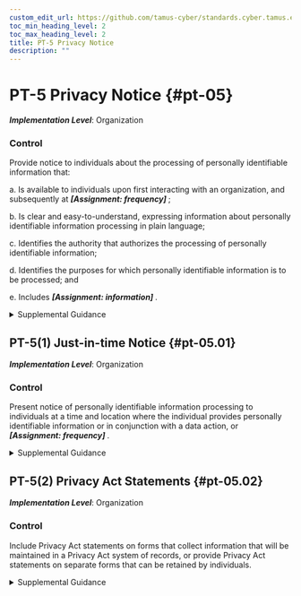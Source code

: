 ```yaml
---
custom_edit_url: https://github.com/tamus-cyber/standards.cyber.tamus.edu/tree/main/static/content/tamus.edu/TAMUS_profile.xml
toc_min_heading_level: 2
toc_max_heading_level: 2
title: PT-5 Privacy Notice
description: ""
---
```


# PT-5 Privacy Notice {#pt-05}

_**Implementation Level**_: Organization

### Control

Provide notice to individuals about the processing of personally identifiable information that:

a. Is available to individuals upon first interacting with an organization, and subsequently at <strong> <em>[Assignment: frequency]</em> </strong>;

b. Is clear and easy-to-understand, expressing information about personally identifiable information processing in plain language;

c. Identifies the authority that authorizes the processing of personally identifiable information;

d. Identifies the purposes for which personally identifiable information is to be processed; and

e. Includes <strong> <em>[Assignment: information]</em> </strong>.

<details>
  <summary>Supplemental Guidance</summary>

Privacy notices help inform individuals about how their personally identifiable information is being processed by the system or organization. Organizations use privacy notices to inform individuals about how, under what authority, and for what purpose their personally identifiable information is processed, as well as other information such as choices individuals might have with respect to that processing and other parties with whom information is shared. Laws, executive orders, directives, regulations, or policies may require that privacy notices include specific elements or be provided in specific formats. Federal agency personnel consult with the senior agency official for privacy and legal counsel regarding when and where to provide privacy notices, as well as elements to include in privacy notices and required formats. In circumstances where laws or government-wide policies do not require privacy notices, organizational policies and determinations may require privacy notices and may serve as a source of the elements to include in privacy notices.

</details>

## PT-5(1) Just-in-time Notice {#pt-05.01}

_**Implementation Level**_: Organization

### Control

Present notice of personally identifiable information processing to individuals at a time and location where the individual provides personally identifiable information or in conjunction with a data action, or <strong> <em>[Assignment: frequency]</em> </strong>.

<details>
  <summary>Supplemental Guidance</summary>

Just-in-time notices inform individuals of how organizations process their personally identifiable information at a time when such notices may be most useful to the individuals. Individual assumptions about how personally identifiable information will be processed might not be accurate or reliable if time has passed since the organization last presented notice or the circumstances under which the individual was last provided notice have changed. A just-in-time notice can explain data actions that organizations have identified as potentially giving rise to greater privacy risk for individuals. Organizations can use a just-in-time notice to update or remind individuals about specific data actions as they occur or highlight specific changes that occurred since last presenting notice. A just-in-time notice can be used in conjunction with just-in-time consent to explain what will occur if consent is declined. Organizations use discretion to determine when to use a just-in-time notice and may use supporting information on user demographics, focus groups, or surveys to learn about users’ privacy interests and concerns.

</details>

## PT-5(2) Privacy Act Statements {#pt-05.02}

_**Implementation Level**_: Organization

### Control

Include Privacy Act statements on forms that collect information that will be maintained in a Privacy Act system of records, or provide Privacy Act statements on separate forms that can be retained by individuals.

<details>
  <summary>Supplemental Guidance</summary>

If a federal agency asks individuals to supply information that will become part of a system of records, the agency is required to provide a <a xmlns="http://csrc.nist.gov/ns/oscal/1.0" href="#18e71fec-c6fd-475a-925a-5d8495cf8455">PRIVACT</a> statement on the form used to collect the information or on a separate form that can be retained by the individual. The agency provides a <a xmlns="http://csrc.nist.gov/ns/oscal/1.0" href="#18e71fec-c6fd-475a-925a-5d8495cf8455">PRIVACT</a> statement in such circumstances regardless of whether the information will be collected on a paper or electronic form, on a website, on a mobile application, over the telephone, or through some other medium. This requirement ensures that the individual is provided with sufficient information about the request for information to make an informed decision on whether or not to respond.

</details>

